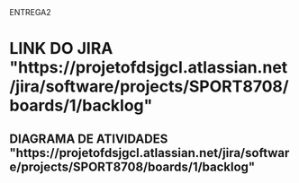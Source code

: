 <!DOCTYPE html>
<html>
<head>
    ENTREGA2
</head>
<body>
    <h1>LINK DO JIRA "https://projetofdsjgcl.atlassian.net/jira/software/projects/SPORT8708/boards/1/backlog"</h1>
    <h2>DIAGRAMA DE ATIVIDADES "https://projetofdsjgcl.atlassian.net/jira/software/projects/SPORT8708/boards/1/backlog"</h2>
</body>
</html>


